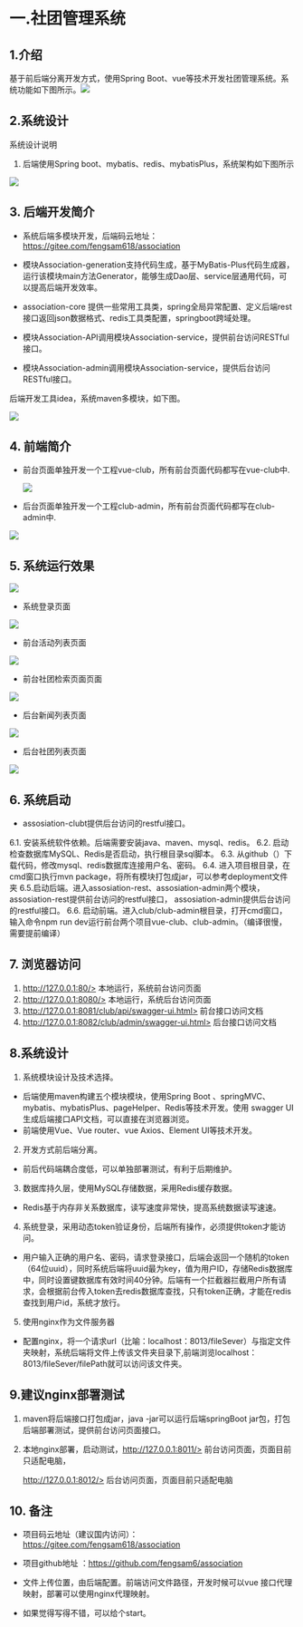 # 一.社团管理系统

## 1.介绍
基于前后端分离开发方式，使用Spring Boot、vue等技术开发社团管理系统。系统功能如下图所示。![](系统说明/系统功能.png)

## 2.系统设计
系统设计说明

1. 后端使用Spring boot、mybatis、redis、mybatisPlus，系统架构如下图所示

![](系统说明/系统架构.png)

## 3. 后端开发简介

* 系统后端多模块开发，后端码云地址：<https://gitee.com/fengsam618/association>

* 模块Association-generation支持代码生成，基于MyBatis-Plus代码生成器，运行该模块main方法Generator，能够生成Dao层、service层通用代码，可以提高后端开发效率。
* association-core 提供一些常用工具类，spring全局异常配置、定义后端rest接口返回json数据格式、redis工具类配置，springboot跨域处理。
* 模块Association-API调用模块Association-service，提供前台访问RESTful接口。
* 模块Association-admin调用模块Association-service，提供后台访问RESTful接口。

 后端开发工具idea，系统maven多模块，如下图。

![](系统说明/后端多模块开发.png)

## 4. 前端简介

* 前台页面单独开发一个工程vue-club，所有前台页面代码都写在vue-club中.

  ![](系统说明/club前台项目目录结构.png)

* 后台页面单独开发一个工程club-admin，所有前台页面代码都写在club-admin中.

![](系统说明/后台clu-admin.png)

## 5. 系统运行效果

![](运行效果图/club.gif)

* 系统登录页面

![](运行效果图/登录页面.png)

* 前台活动列表页面

![](运行效果图/活动列表.png)

+ 前台社团检索页面页面

![](运行效果图/社团检索页面.png)

* 后台新闻列表页面

![](运行效果图/新闻列表.gif)

* 后台社团列表页面

![](运行效果图/社团列表.png)



## 6. 系统启动

* assosiation-clubt提供后台访问的restful接口。

6.1. 安装系统软件依赖。后端需要安装java、maven、mysql、redis。
6.2. 启动检查数据库MySQL、Redis是否启动，执行根目录sql脚本。
6.3. 从github（）下载代码，修改mysql、redis数据库连接用户名、密码。
6.4. 进入项目根目录，在cmd窗口执行mvn package，将所有模块打包成jar，可以参考deployment文件夹
6.5.启动后端。进入assosiation-rest、assosiation-admin两个模块，assosiation-rest提供前台访问的restful接口， assosiation-admin提供后台访问的restful接口。
6.6. 启动前端。进入club/club-admin根目录，打开cmd窗口，输入命令npm run dev运行前台两个项目vue-club、club-admin。（编译很慢，需要提前编译）

## 7. 浏览器访问

1. http://127.0.0.1:80/>   本地运行，系统前台访问页面
2. http://127.0.0.1:8080/>   本地运行，系统后台访问页面
3. http://127.0.0.1:8081/club/api/swagger-ui.html>   前台接口访问文档
4. http://127.0.0.1:8082/club/admin/swagger-ui.html>  后台接口访问文档





##  8.系统设计

1. 系统模块设计及技术选择。

* 后端使用maven构建五个模块模块，使用Spring Boot 、springMVC、mybatis、mybatisPlus、pageHelper、Redis等技术开发。使用 swagger UI生成后端接口API文档，可以直接在浏览器浏览。
* 前端使用Vue、Vue router、vue Axios、Element UI等技术开发。

2. 开发方式前后端分离。

* 前后代码端耦合度低，可以单独部署测试，有利于后期维护。

3. 数据库持久层，使用MySQL存储数据，采用Redis缓存数据。

  * Redis基于内存非关系数据库，读写速度非常快，提高系统数据读写速速。

4. 系统登录，采用动态token验证身份，后端所有操作，必须提供token才能访问。

* 用户输入正确的用户名、密码，请求登录接口，后端会返回一个随机的token（64位uuid），同时系统后端将uuid最为key，值为用户ID，存储Redis数据库中，同时设置键数据库有效时间40分钟。后端有一个拦截器拦截用户所有请求，会根据前台传入token去redis数据库查找，只有token正确，才能在redis查找到用户id，系统才放行。

5. 使用nginx作为文件服务器

 * 配置nginx，将一个请求url（比喻：localhost：8013/fileSever）与指定文件夹映射，系统后端将文件上传该文件夹目录下,前端浏览localhost：8013/fileSever/filePath就可以访问该文件夹。



## 9.建议nginx部署测试

1. maven将后端接口打包成jar，java -jar可以运行后端springBoot jar包，打包后端部署测试，提供前台访问页面接口。

2. 本地nginx部署，启动测试，http://127.0.0.1:8011/>   前台访问页面，页面目前只适配电脑，

   http://127.0.0.1:8012/>   后台访问页面，页面目前只适配电脑





## 10. 备注

* 项目码云地址（建议国内访问）：https://gitee.com/fengsam618/association

* 项目github地址 ：https://github.com/fengsam6/association
* 文件上传位置，由后端配置。前端访问文件路径，开发时候可以vue 接口代理映射，部署可以使用nginx代理映射。
* 如果觉得写得不错，可以给个start。



